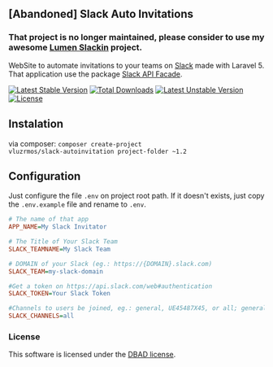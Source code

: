 ## [Abandoned] Slack Auto Invitations

### That project is no longer maintained, please consider to use my awesome [Lumen Slackin](https://github.com/vluzrmos/lumen-slackin) project.

WebSite to automate invitations to your teams on [Slack](slack.com) made with Laravel 5.
That application use the package [Slack API Facade](https://github.com/vluzrmos/laravel-slack-api).

[![Latest Stable Version](https://poser.pugx.org/vluzrmos/slack-autoinvitation/v/stable.svg)](https://packagist.org/packages/vluzrmos/slack-autoinvitation) [![Total Downloads](https://poser.pugx.org/vluzrmos/slack-autoinvitation/downloads.svg)](https://packagist.org/packages/vluzrmos/slack-autoinvitation) [![Latest Unstable Version](https://poser.pugx.org/vluzrmos/slack-autoinvitation/v/unstable.svg)](https://packagist.org/packages/vluzrmos/slack-autoinvitation) [![License](https://poser.pugx.org/vluzrmos/slack-autoinvitation/license.svg)](https://packagist.org/packages/vluzrmos/slack-autoinvitation)

## Instalation
via composer:  <code>composer create-project vluzrmos/slack-autoinvitation project-folder ~1.2</code>

## Configuration 

Just configure the file <code>.env</code> on project root path. If it doesn't exists, just copy the <code>.env.example</code> file and rename to <code>.env</code>.

```ini
# The name of that app
APP_NAME=My Slack Invitator

# The Title of Your Slack Team
SLACK_TEAMNAME=My Slack Team 

# DOMAIN of your Slack (eg.: https://{DOMAIN}.slack.com)
SLACK_TEAM=my-slack-domain

#Get a token on https://api.slack.com/web#authentication
SLACK_TOKEN=Your Slack Token

#Channels to users be joined, eg.: general, UE45487X45, or all; general is default.
SLACK_CHANNELS=all
```
### License

This software is licensed under the [DBAD license](http://www.dbad-license.org/).

